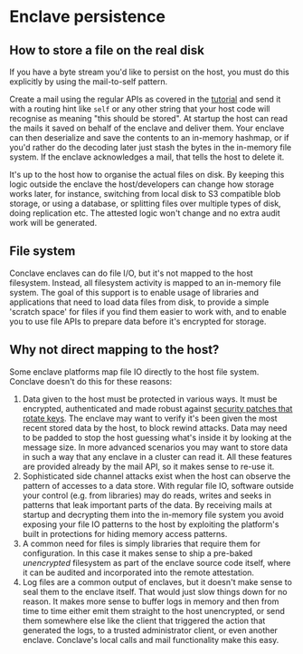 # Enclave persistence

## How to store a file on the real disk

If you have a byte stream you'd like to persist on the host, you must do this explicitly by using the mail-to-self
pattern.

Create a mail using the regular APIs as covered in the [tutorial](writing-hello-world.md) and send it with
a routing hint like `self` or any other string that your host code will recognise as meaning "this should be stored".
At startup the host can read the mails it saved on behalf of the enclave and deliver them. Your enclave can then
deserialize and save the contents to an in-memory hashmap, or if you'd rather do the decoding later just stash the bytes
in the in-memory file system. If the enclave acknowledges a mail, that tells the host to delete it.

It's up to the host how to organise the actual files on disk. By keeping this logic outside the enclave the host/developers
can change how storage works later, for instance, switching from local disk to S3 compatible blob storage, or using
a database, or splitting files over multiple types of disk, doing replication etc. The attested logic won't change and
no extra audit work will be generated.

## File system

Conclave enclaves can do file I/O, but it's not mapped to the host filesystem. Instead, all filesystem activity is
mapped to an in-memory file system. The goal of this support is to enable usage of libraries and applications that
need to load data files from disk, to provide a simple 'scratch space' for files if you find them easier to work with,
and to enable you to use file APIs to prepare data before it's encrypted for storage.

## Why not direct mapping to the host?

Some enclave platforms map file IO directly to the host file system. Conclave doesn't do this for these reasons:

1. Data given to the host must be protected in various ways. It must be encrypted, authenticated and made robust against 
   [security patches that rotate keys](renewability.md). The enclave may want to verify it's been given the most recent
   stored data by the host, to block rewind attacks. Data may need to be padded to stop the host guessing what's inside
   it by looking at the message size. In more advanced scenarios you may want to store data in such a way that any 
   enclave in a cluster can read it. All these features are provided already by the mail API, so it makes sense to
   re-use it.
2. Sophisticated side channel attacks exist when the host can observe the pattern of accesses to a data store. With
   regular file IO, software outside your control (e.g. from libraries) may do reads, writes and seeks in patterns that
   leak important parts of the data. By receiving mails at startup and decrypting them into the in-memory file system
   you avoid exposing your file IO patterns to the host by exploiting the platform's built in protections for hiding
   memory access patterns.
3. A common need for files is simply libraries that require them for configuration. In this case it makes sense to ship
   a pre-baked *unencrypted* filesystem as part of the enclave source code itself, where it can be audited and incorporated into
   the remote attestation.
4. Log files are a common output of enclaves, but it doesn't make sense to seal them to the enclave itself. That would
   just slow things down for no reason. It makes more sense to buffer logs in memory and then from time to time either 
   emit them straight to the host unencrypted, or send them somewhere else like the client that triggered the action that
   generated the logs, to a trusted administrator client, or even another enclave. Conclave's local calls and mail 
   functionality make this easy.
